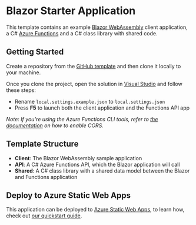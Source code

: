 # Blazor Starter Application

This template contains an example [Blazor WebAssembly](https://docs.microsoft.com/aspnet/core/blazor/?view=aspnetcore-3.1&WT.mc_id=javascript-0000-aapowell#blazor-webassembly) client application, a C# [Azure Functions](https://docs.microsoft.com/azure/azure-functions/functions-overview?WT.mc_id=javascript-0000-aapowell) and a C# class library with shared code.

## Getting Started

Create a repository from the [GitHub template](https://docs.github.com/en/enterprise/2.22/user/github/creating-cloning-and-archiving-repositories/creating-a-repository-from-a-template) and then clone it locally to your machine.

Once you clone the project, open the solution in [Visual Studio](https://visualstudio.microsoft.com/vs/community/?WT.mc_id=javascript-0000-aapowell) and follow these steps:

- Rename `local.settings.example.json` to `local.settings.json`
- Press **F5** to launch both the client application and the Functions API app

_Note: If you're using the Azure Functions CLI tools, refer to [the documentation](https://docs.microsoft.com/azure/azure-functions/functions-run-local?tabs=windows,csharp,bash&WT.mc_id=javascript-0000-aapowell) on how to enable CORS._

## Template Structure

* **Client**: The Blazor WebAssembly sample application
* **API**: A C# Azure Functions API, which the Blazor application will call
* **Shared**: A C# class library with a shared data model between the Blazor and Functions application

## Deploy to Azure Static Web Apps

This application can be deployed to [Azure Static Web Apps](https://docs.microsoft.com/azure/static-web-apps?WT.mc_id=javascript-0000-aapowell), to learn how, check out [our quickstart guide](https://aka.ms/blazor-swa/quickstart).
